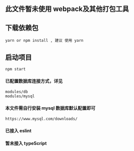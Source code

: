 ## 此文件暂未使用 webpack及其他打包工具

## 下载依赖包
    yarn or npm install , 建议 使用 yarn
## 启动项目
    npm start
#### 已配置数据库连接方式，详见 
    modules/db
    modules/mysql
#### 本文件需自行安装 mysql 数据库默认配置即可
    https://www.mysql.com/downloads/
#### 已接入 eslint
#### 暂未接入 typeScript 